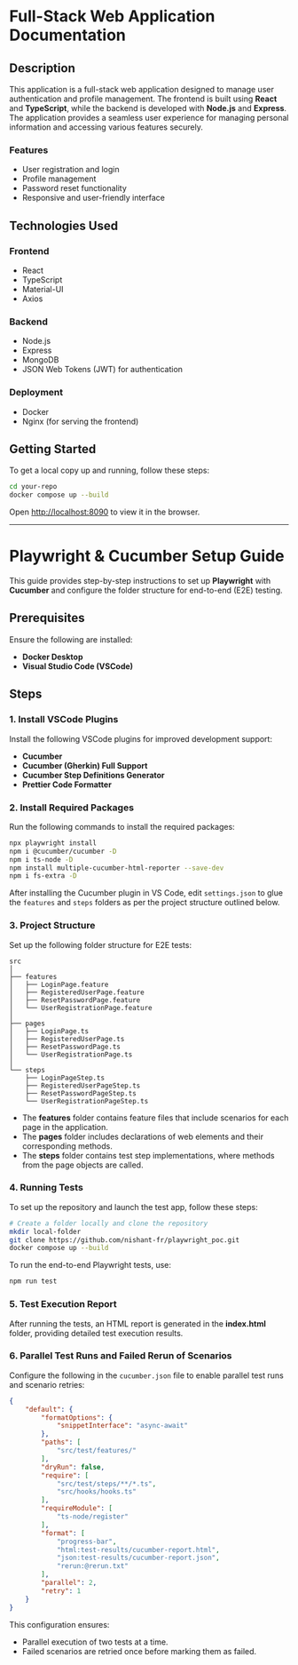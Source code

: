 
# Full-Stack Web Application Documentation

## Description
This application is a full-stack web application designed to manage user authentication and profile management. The frontend is built using **React** and **TypeScript**, while the backend is developed with **Node.js** and **Express**. The application provides a seamless user experience for managing personal information and accessing various features securely.

### Features
- User registration and login
- Profile management
- Password reset functionality
- Responsive and user-friendly interface

## Technologies Used
### Frontend
- React
- TypeScript
- Material-UI
- Axios

### Backend
- Node.js
- Express
- MongoDB
- JSON Web Tokens (JWT) for authentication

### Deployment
- Docker
- Nginx (for serving the frontend)

## Getting Started
To get a local copy up and running, follow these steps:

```bash
cd your-repo
docker compose up --build
```

Open [http://localhost:8090](http://localhost:8090) to view it in the browser.

---

# Playwright & Cucumber Setup Guide

This guide provides step-by-step instructions to set up **Playwright** with **Cucumber** and configure the folder structure for end-to-end (E2E) testing.

## Prerequisites
Ensure the following are installed:
- **Docker Desktop**
- **Visual Studio Code (VSCode)**

## Steps

### 1. Install VSCode Plugins
Install the following VSCode plugins for improved development support:
- **Cucumber**
- **Cucumber (Gherkin) Full Support**
- **Cucumber Step Definitions Generator**
- **Prettier Code Formatter**

### 2. Install Required Packages
Run the following commands to install the required packages:

```bash
npx playwright install
npm i @cucumber/cucumber -D
npm i ts-node -D
npm install multiple-cucumber-html-reporter --save-dev
npm i fs-extra -D
```

After installing the Cucumber plugin in VS Code, edit `settings.json` to glue the `features` and `steps` folders as per the project structure outlined below.

### 3. Project Structure
Set up the following folder structure for E2E tests:

```
src
│
├── features
│   ├── LoginPage.feature
│   ├── RegisteredUserPage.feature
│   ├── ResetPasswordPage.feature
│   └── UserRegistrationPage.feature
│
├── pages
│   ├── LoginPage.ts
│   ├── RegisteredUserPage.ts
│   ├── ResetPasswordPage.ts
│   └── UserRegistrationPage.ts
│
└── steps
    ├── LoginPageStep.ts
    ├── RegisteredUserPageStep.ts
    ├── ResetPasswordPageStep.ts
    └── UserRegistrationPageStep.ts
```

- The **features** folder contains feature files that include scenarios for each page in the application.
- The **pages** folder includes declarations of web elements and their corresponding methods.
- The **steps** folder contains test step implementations, where methods from the page objects are called.

### 4. Running Tests
To set up the repository and launch the test app, follow these steps:

```bash
# Create a folder locally and clone the repository
mkdir local-folder
git clone https://github.com/nishant-fr/playwright_poc.git
docker compose up --build
```

To run the end-to-end Playwright tests, use:

```bash
npm run test
```

### 5. Test Execution Report
After running the tests, an HTML report is generated in the **index.html** folder, providing detailed test execution results.

### 6. Parallel Test Runs and Failed Rerun of Scenarios
Configure the following in the `cucumber.json` file to enable parallel test runs and scenario retries:

```json
{
    "default": {
        "formatOptions": {
            "snippetInterface": "async-await"
        },
        "paths": [
            "src/test/features/"
        ],
        "dryRun": false,
        "require": [
            "src/test/steps/**/*.ts",
            "src/hooks/hooks.ts"
        ],
        "requireModule": [
            "ts-node/register"
        ],
        "format": [
            "progress-bar",
            "html:test-results/cucumber-report.html",
            "json:test-results/cucumber-report.json",
            "rerun:@rerun.txt"
        ],
        "parallel": 2,
        "retry": 1
    }
}
```

This configuration ensures:
- Parallel execution of two tests at a time.
- Failed scenarios are retried once before marking them as failed.
